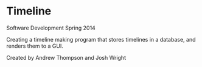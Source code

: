 Timeline
========

Software Development Spring 2014

Creating a timeline making program that stores timelines in a database, and renders them to a GUI.


Created by Andrew Thompson and Josh Wright


